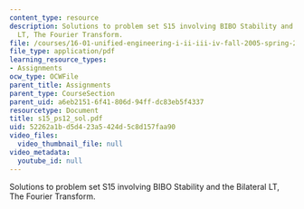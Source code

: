 ```yaml
---
content_type: resource
description: Solutions to problem set S15 involving BIBO Stability and the Bilateral
  LT, The Fourier Transform.
file: /courses/16-01-unified-engineering-i-ii-iii-iv-fall-2005-spring-2006/52262a1bd5d423a5424d5c8d157faa90_s15_ps12_sol.pdf
file_type: application/pdf
learning_resource_types:
- Assignments
ocw_type: OCWFile
parent_title: Assignments
parent_type: CourseSection
parent_uid: a6eb2151-6f41-806d-94ff-dc83eb5f4337
resourcetype: Document
title: s15_ps12_sol.pdf
uid: 52262a1b-d5d4-23a5-424d-5c8d157faa90
video_files:
  video_thumbnail_file: null
video_metadata:
  youtube_id: null
---
```

Solutions to problem set S15 involving BIBO Stability and the Bilateral LT, The Fourier Transform.